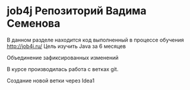 # job4j Репозиторий Вадима Семенова

В данном разделе находится код выполненный в процессе обучения
 http://job4j.ru/ Цель изучить Java за 6 месяцев
 
 Объединение зафиксированных изменений
 
 В курсе производилась работа с ветках git.
 
 Создание новой ветки через Idea1